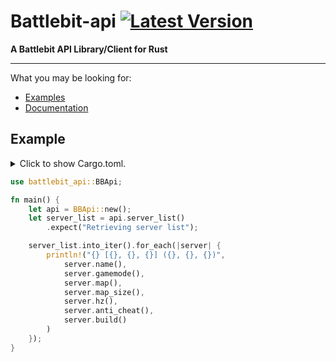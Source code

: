 # Battlebit-api [![Latest Version]][crates.io]

[Latest Version]: https://img.shields.io/crates/v/battlebit-api.svg
[crates.io]: https://crates.io/crates/battlebit-api

**A Battlebit API Library/Client for Rust**

---

What you may be looking for:
- [Examples](https://github.com/superyu1337/battlebit-api/tree/main/examples)
- [Documentation](https://docs.rs/battlebit-api)

## Example

<details>
<summary>
Click to show Cargo.toml.
</summary>

```toml
[dependencies]
battlebit-api = "0.1.6"
```

</details>
<p></p>

```rust
use battlebit_api::BBApi;

fn main() {
    let api = BBApi::new();
    let server_list = api.server_list()
        .expect("Retrieving server list");

    server_list.into_iter().for_each(|server| {
        println!("{} [{}, {}, {}] ({}, {}, {})", 
            server.name(), 
            server.gamemode(), 
            server.map(),
            server.map_size(),
            server.hz(), 
            server.anti_cheat(),
            server.build()
        )
    });
}
```